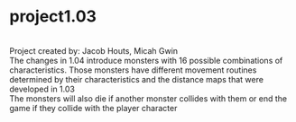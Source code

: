 # project1.03
<br />
Project created by: Jacob Houts, Micah Gwin
<br />
The changes in 1.04 introduce monsters with 16 possible combinations of characteristics. Those monsters have different movement routines determined by their characteristics and the distance maps that were developed in 1.03
<br />
The monsters will also die if another monster collides with them or end the game if they collide with the player character
